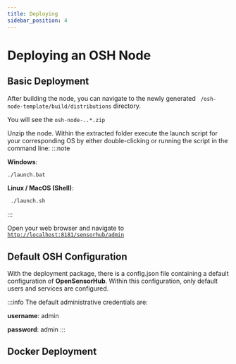 ```yaml
---
title: Deploying
sidebar_position: 4
---
```


# Deploying an OSH Node

## Basic Deployment

After building the node, you can navigate to the newly generated ``` /osh-node-template/build/distributions``` directory.

You will see the `osh-node-..*.zip`

Unzip the node. Within the extracted folder execute the launch script for your corresponding OS by either double-clicking or running the script in the command line:
:::note

**Windows**: 

``` cmd 
./launch.bat
```
**Linux / MacOS (Shell)**:
``` cmd
 ./launch.sh
```
:::


Open your web browser and navigate to [`http://localhost:8181/sensorhub/admin`](http://localhost:8181/sensorhub/admin)


## Default OSH Configuration
With the deployment package, there is a config.json file containing a default configuration of **OpenSensorHub**. Within this configuration, only default users and services are configured. 

:::info
The default administrative credentials are:

**username**: admin

**password**: admin
:::

## Docker Deployment